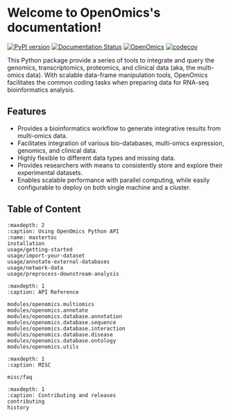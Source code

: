 # Welcome to OpenOmics's documentation!

[![PyPI version](https://badge.fury.io/py/openomics.svg)](https://badge.fury.io/py/openomics)
[![Documentation Status](https://readthedocs.org/projects/openomics/badge/?version=latest)](https://openomics.readthedocs.io/en/latest/?badge=latest)
[![OpenOmics](https://github.com/BioMeCIS-Lab/OpenOmics/actions/workflows/python-package.yml/badge.svg?branch=master)](https://github.com/BioMeCIS-Lab/OpenOmics/actions/workflows/python-package.yml)
[![codecov](https://codecov.io/gh/BioMeCIS-Lab/OpenOmics/branch/master/graph/badge.svg?token=WAN3PJwM42)](https://codecov.io/gh/BioMeCIS-Lab/OpenOmics)

This Python package provide a series of tools to integrate and query the genomics, transcriptomics, proteomics, and
clinical data (aka, the multi-omics data). With scalable data-frame manipulation tools, OpenOmics facilitates the common
coding tasks when preparing data for RNA-seq bioinformatics analysis.

## Features

- Provides a bioinformatics workflow to generate integrative results from multi-omics data.
- Facilitates integration of various bio-databases, multi-omics expression, genomics, and clinical data.
- Highly flexible to different data types and missing data.
- Provides researchers with means to consistently store and explore their experimental datasets.
- Enables scalable performance with parallel computing, while easily configurable to deploy on both single machine and a
  cluster.

## Table of Content

```{toctree}
:maxdepth: 2
:caption: Using OpenOmics Python API
:name: mastertoc
installation
usage/getting-started
usage/import-your-dataset
usage/annotate-external-databases
usage/network-data
usage/preprocess-downstream-analysis
```





```{toctree}
:maxdepth: 1
:caption: API Reference

modules/openomics.multiomics
modules/openomics.annotate
modules/openomics.database.annotation
modules/openomics.database.sequence
modules/openomics.database.interaction
modules/openomics.database.disease
modules/openomics.database.ontology
modules/openomics.utils
```

```{toctree}
:maxdepth: 1
:caption: MISC

misc/faq
```

```{toctree}
:maxdepth: 1
:caption: Contributing and releases
contributing
history
```
